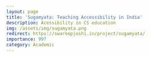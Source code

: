```yaml
---
layout: page
title: 'Sugamyata: Teaching Accessibility in India'
description: Acessibility in CS education
img: /assets/img/sugamyata.png
redirect: https://swaroopjoshi.in/project/sugamyata/
importance: 997
category: Academic
---
```

